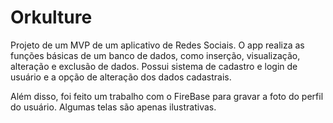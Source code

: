 # Orkulture

Projeto de um MVP de um aplicativo de Redes Sociais. O app realiza as funções básicas de um banco de dados, como inserção, visualização, alteração e exclusão de dados. Possui sistema de cadastro e login de usuário e a opção de alteração dos dados cadastrais.

Além disso, foi feito um trabalho com o FireBase para gravar a foto do perfil do usuário. Algumas telas são apenas ilustrativas.
